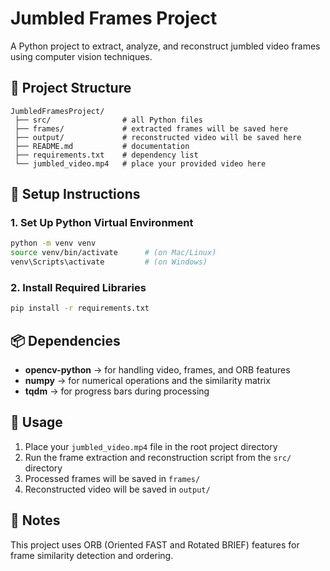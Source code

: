 # Jumbled Frames Project

A Python project to extract, analyze, and reconstruct jumbled video frames using computer vision techniques.

## 📁 Project Structure

```
JumbledFramesProject/
 ├── src/                # all Python files
 ├── frames/             # extracted frames will be saved here
 ├── output/             # reconstructed video will be saved here
 ├── README.md           # documentation
 ├── requirements.txt    # dependency list
 └── jumbled_video.mp4   # place your provided video here
```

## 🧰 Setup Instructions

### 1. Set Up Python Virtual Environment

```bash
python -m venv venv
source venv/bin/activate      # (on Mac/Linux)
venv\Scripts\activate         # (on Windows)
```

### 2. Install Required Libraries

```bash
pip install -r requirements.txt
```

## 📦 Dependencies

- **opencv-python** → for handling video, frames, and ORB features
- **numpy** → for numerical operations and the similarity matrix
- **tqdm** → for progress bars during processing

## 🚀 Usage

1. Place your `jumbled_video.mp4` file in the root project directory
2. Run the frame extraction and reconstruction script from the `src/` directory
3. Processed frames will be saved in `frames/`
4. Reconstructed video will be saved in `output/`

## 📝 Notes

This project uses ORB (Oriented FAST and Rotated BRIEF) features for frame similarity detection and ordering.
